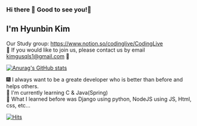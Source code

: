 ### Hi there 👋 Good to see you!🤗
## I'm Hyunbin Kim

Our Study group: https://www.notion.so/codinglive/CodingLive
<br/>🤗 If you would like to join us, please contact us by email kimgusqls1@gmail.com 🤗

[![Anurag's GitHub stats](https://github-readme-stats.vercel.app/api?username=hyunbin1)](https://github.com/anuraghazra/github-readme-stats)

🎆 I always want to be a greate developer who is better than before and helps others.
</br>
🐳 I'm currently learning C & Java(Spring)
</br>
🐓 What I learned before was Django using python, NodeJS using JS, Html, css, etc...


[![Hits](https://hits.seeyoufarm.com/api/count/incr/badge.svg?url=https%3A%2F%2Fgithub.com%2Fhyunbin1&count_bg=%2332DD14&title_bg=%238994ED&icon=staffbase.svg&icon_color=%23000000&title=Hi+there%21&edge_flat=false)](https://hits.seeyoufarm.com)


  
  
  <!--
**hyunbin1/hyunbin1** is a ✨ _special_ ✨ repository because its `README.md` (this file) appears on your GitHub profile.

Here are some ideas to get you started:

- 🔭 I’m currently working on ...
- 🌱 I’m currently learning ...
- 👯 I’m looking to collaborate on ...
- 🤔 I’m looking for help with ...
- 💬 Ask me about ...
- 📫 How to reach me: ...
- 😄 Pronouns: ...
- ⚡ Fun fact: ...
-->
